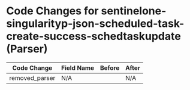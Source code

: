 # Code Changes for sentinelone-singularityp-json-scheduled-task-create-success-schedtaskupdate (Parser)

| Code Change | Field Name | Before | After |
|-------------|------------|--------|-------|
| removed_parser | N/A |  | N/A |
